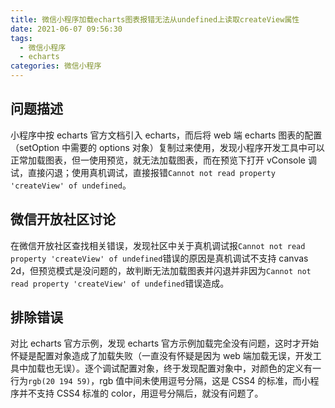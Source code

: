 ```yaml
---
title: 微信小程序加载echarts图表报错无法从undefined上读取createView属性
date: 2021-06-07 09:56:30
tags:
  - 微信小程序
  - echarts
categories: 微信小程序
---
```


## 问题描述

小程序中按 echarts 官方文档引入 echarts，而后将 web 端 echarts 图表的配置（setOption 中需要的 options 对象）复制过来使用，发现小程序开发工具中可以正常加载图表，但一使用预览，就无法加载图表，而在预览下打开 vConsole 调试，直接闪退；使用真机调试，直接报错`Cannot not read property 'createView' of undefined`。

## 微信开放社区讨论

在微信开放社区查找相关错误，发现社区中关于真机调试报`Cannot not read property 'createView' of undefined`错误的原因是真机调试不支持 canvas 2d，但预览模式是没问题的，故判断无法加载图表并闪退并非因为`Cannot not read property 'createView' of undefined`错误造成。

## 排除错误

对比 echarts 官方示例，发现 echarts 官方示例加载完全没有问题，这时才开始怀疑是配置对象造成了加载失败（一直没有怀疑是因为 web 端加载无误，开发工具中加载也无误）。逐个调试配置对象，终于发现配置对象中，对颜色的定义有一行为`rgb(20 194 59)`，rgb 值中间未使用逗号分隔，这是 CSS4 的标准，而小程序并不支持 CSS4 标准的 color，用逗号分隔后，就没有问题了。
